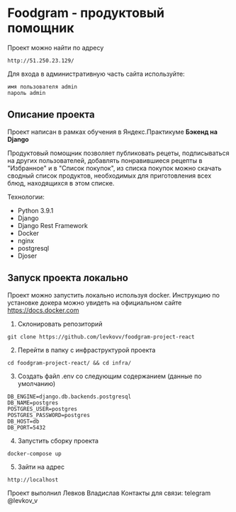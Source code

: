 # Foodgram - продуктовый помощник

Проект можно найти по адресу
```
http://51.250.23.129/
```
Для входа в административную часть сайта используйте:
```
имя пользователя admin
пароль admin
```

## Описание проекта

Проект написан в рамках обучения в Яндекс.Практикуме **Бэкенд на Django**

Продуктовый помощник позволяет публиковать рецеты, подписываться на других пользователей, 
добавлять понравившиеся рецепты в "Избранное" и в "Список покупок", из списка покупок
можно скачать сводный список продуктов, необходимых для приготовления всех блюд, находящихся
в этом списке.

Технологии:
- Python 3.9.1
- Django
- Django Rest Framework
- Docker
- nginx
- postgresql
- Djoser

## Запуск проекта локально
Проект можно запустить локально используя docker. Инструкцию по установке докера можно 
увидеть на официальном сайте https://docs.docker.com

1. Склонировать репозиторий 
```
git clone https://github.com/levkovv/foodgram-project-react
```
2. Перейти в папку с инфраструктурой проекта
```
cd foodgram-project-react/ && cd infra/
```
3. Создать файл .env со следующим содержанием (данные по умолчанию)
```
DB_ENGINE=django.db.backends.postgresql
DB_NAME=postgres
POSTGRES_USER=postgres
POSTGRES_PASSWORD=postgres
DB_HOST=db
DB_PORT=5432
```
4. Запустить сборку проекта
```
docker-compose up
```
5. Зайти на адрес
```
http://localhost
```

Проект выполнил Левков Владислав
Контакты для связи: telegram @levkov_v

